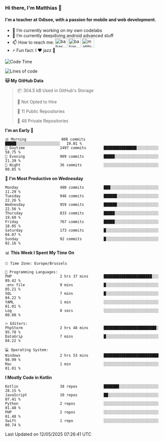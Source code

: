 ### Hi there, I'm Matthias 👋

#### I'm a teacher at Odisee, with a passion for mobile and web development.

- 🔭 I’m currently working on my own codelabs
- 🌱 I’m currently deepdiving android advanced stuff
- 📫 How to reach me: <a href="https://dev.to/batjas" target="_blank"><img align="center" src="https://raw.githubusercontent.com/rahuldkjain/github-profile-readme-generator/master/src/images/icons/Social/devto.svg" alt="batjas" height="30" width="40" /></a>
<a href="https://twitter.com/batjas" target="_blank"><img align="center" src="https://raw.githubusercontent.com/rahuldkjain/github-profile-readme-generator/master/src/images/icons/Social/twitter.svg" alt="batjas" height="30" width="40" /></a>
<a href="https://linkedin.com/in/matthiasdruwé" target="_blank"><img align="center" src="https://raw.githubusercontent.com/rahuldkjain/github-profile-readme-generator/master/src/images/icons/Social/linked-in-alt.svg" alt="matthiasdruwé" height="30" width="40" /></a>
- ⚡ Fun fact: I ❤ jazz 🎷


<!--START_SECTION:waka-->
![Code Time](http://img.shields.io/badge/Code%20Time-1%2C429%20hrs%206%20mins-blue)

![Lines of code](https://img.shields.io/badge/From%20Hello%20World%20I%27ve%20Written-7.9%20million%20lines%20of%20code-blue)

**🐱 My GitHub Data** 

> 📦 304.5 kB Used in GitHub's Storage 
 > 
> 🚫 Not Opted to Hire
 > 
> 📜 11 Public Repositories 
 > 
> 🔑 48 Private Repositories 
 > 
**I'm an Early 🐤** 

```text
🌞 Morning                808 commits         █████░░░░░░░░░░░░░░░░░░░░   19.01 % 
🌆 Daytime                2497 commits        ███████████████░░░░░░░░░░   58.75 % 
🌃 Evening                909 commits         █████░░░░░░░░░░░░░░░░░░░░   21.39 % 
🌙 Night                  36 commits          ░░░░░░░░░░░░░░░░░░░░░░░░░   00.85 % 
```
📅 **I'm Most Productive on Wednesday** 

```text
Monday                   480 commits         ███░░░░░░░░░░░░░░░░░░░░░░   11.29 % 
Tuesday                  946 commits         ██████░░░░░░░░░░░░░░░░░░░   22.26 % 
Wednesday                959 commits         ██████░░░░░░░░░░░░░░░░░░░   22.56 % 
Thursday                 833 commits         █████░░░░░░░░░░░░░░░░░░░░   19.60 % 
Friday                   767 commits         █████░░░░░░░░░░░░░░░░░░░░   18.05 % 
Saturday                 173 commits         █░░░░░░░░░░░░░░░░░░░░░░░░   04.07 % 
Sunday                   92 commits          █░░░░░░░░░░░░░░░░░░░░░░░░   02.16 % 
```


📊 **This Week I Spent My Time On** 

```text
🕑︎ Time Zone: Europe/Brussels

💬 Programming Languages: 
PHP                      2 hrs 37 mins       ██████████████████████░░░   89.42 % 
.env file                9 mins              █░░░░░░░░░░░░░░░░░░░░░░░░   05.21 % 
SQL                      7 mins              █░░░░░░░░░░░░░░░░░░░░░░░░   04.22 % 
YAML                     1 min               ░░░░░░░░░░░░░░░░░░░░░░░░░   01.01 % 
Log                      0 secs              ░░░░░░░░░░░░░░░░░░░░░░░░░   00.08 % 

🔥 Editors: 
PhpStorm                 2 hrs 48 mins       ████████████████████████░   95.78 % 
DataGrip                 7 mins              █░░░░░░░░░░░░░░░░░░░░░░░░   04.22 % 

💻 Operating System: 
Windows                  2 hrs 53 mins       █████████████████████████   98.99 % 
Mac                      1 min               ░░░░░░░░░░░░░░░░░░░░░░░░░   01.01 % 
```

**I Mostly Code in Kotlin** 

```text
Kotlin                   38 repos            ███████░░░░░░░░░░░░░░░░░░   28.15 % 
JavaScript               10 repos            ██░░░░░░░░░░░░░░░░░░░░░░░   07.41 % 
Python                   2 repos             ░░░░░░░░░░░░░░░░░░░░░░░░░   01.48 % 
PHP                      2 repos             ░░░░░░░░░░░░░░░░░░░░░░░░░   01.48 % 
Swift                    1 repo              ░░░░░░░░░░░░░░░░░░░░░░░░░   00.74 % 
```




 Last Updated on 12/05/2025 07:26:41 UTC
<!--END_SECTION:waka-->
